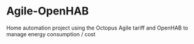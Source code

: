 # Agile-OpenHAB
Home automation project using the Octopus Agile tariff and OpenHAB to manage energy consumption / cost
